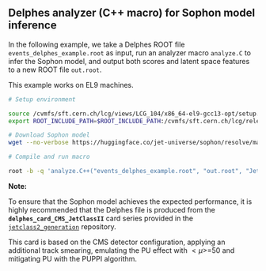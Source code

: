 ## Delphes analyzer (C++ macro) for Sophon model inference

In the following example, we take a Delphes ROOT file `events_delphes_example.root` as input, run an analyzer macro `analyze.C` to infer the Sophon model, and output both scores and latent space features to a new ROOT file `out.root`.

This example works on EL9 machines.

```bash
# Setup environment

source /cvmfs/sft.cern.ch/lcg/views/LCG_104/x86_64-el9-gcc13-opt/setup.sh
export ROOT_INCLUDE_PATH=$ROOT_INCLUDE_PATH:/cvmfs/sft.cern.ch/lcg/releases/delphes/3.5.1pre09-9fe9c/x86_64-el9-gcc13-opt/include:/cvmfs/sft.cern.ch/lcg/releases/onnxruntime/1.15.1-8b3a0/x86_64-el9-gcc13-opt/include/core/session

# Download Sophon model
wget --no-verbose https://huggingface.co/jet-universe/sophon/resolve/main/models/JetClassII_Sophon/model.onnx -O JetClassII_Sophon.onnx

# Compile and run macro

root -b -q 'analyze.C++("events_delphes_example.root", "out.root", "JetClassII_Sophon.onnx")'
```

**Note:**

To ensure that the Sophon model achieves the expected performance, it is highly recommended that the Delphes file is produced from the **`delphes_card_CMS_JetClassII`** card series provided in the [`jetclass2_generation`](https://github.com/jet-universe/jetclass2_generation) repository.

This card is based on the CMS detector configuration, applying an additional track smearing, emulating the PU effect with $<\mu>$=50 and mitigating PU with the PUPPI algorithm.
